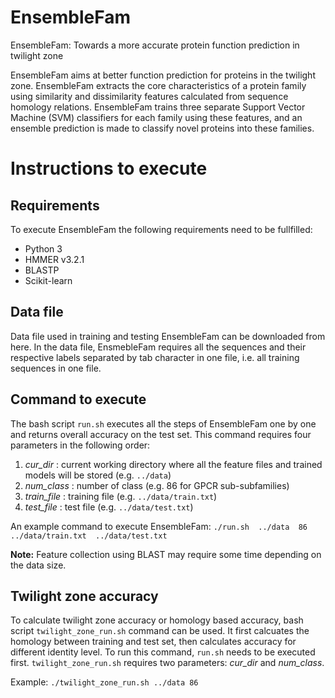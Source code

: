 # EnsembleFam
EnsembleFam: Towards a more accurate protein function prediction in twilight zone

EnsembleFam aims at better function prediction for proteins in the twilight zone. EnsembleFam extracts the core characteristics of a protein family
using similarity and dissimilarity features calculated from sequence homology relations. EnsembleFam trains three separate Support Vector Machine (SVM) 
classifiers for each family using these features, and an ensemble prediction is made to classify novel proteins into these families. 

# Instructions to execute

## Requirements
To execute EnsembleFam the following requirements need to be fullfilled:
 * Python 3
 * HMMER v3.2.1
 * BLASTP
 * Scikit-learn

## Data file
Data file used in training and testing EnsembleFam can be downloaded from here. In the data file, EnsmebleFam requires all the sequences and their respective labels separated by tab character in one file, i.e. all training sequences in one file.

## Command to execute
The bash script `run.sh` executes all the steps of EnsembleFam one by one and returns overall accuracy on the test set. This command requires four parameters in the following order: 
1. *cur_dir* : current working directory where all the feature files and trained models will be stored (e.g. `../data`)
2. *num_class* : number of class (e.g. 86 for GPCR sub-subfamilies)
3. *train_file* : training file (e.g. `../data/train.txt`)
4. *test_file* : test file (e.g. `../data/test.txt`)

An example command to execute EnsembleFam: `./run.sh  ../data  86  ../data/train.txt  ../data/test.txt`

**Note:** Feature collection using BLAST may require some time depending on the data size.

## Twilight zone accuracy
To calculate twilight zone accuracy or homology based accuracy, bash script `twilight_zone_run.sh` command can be used. It first calcuates the homology between training and test set, then calculates  accuracy for different identity level. To run this command, `run.sh` needs to be executed first. `twilight_zone_run.sh` requires two parameters: *cur_dir* and *num_class*.

Example: `./twilight_zone_run.sh ../data 86`


